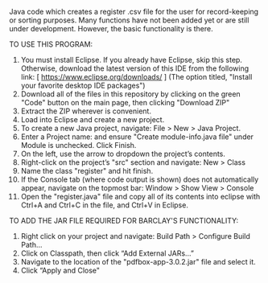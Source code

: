 Java code which creates a register .csv file for the user for record-keeping or sorting purposes.
Many functions have not been added yet or are still under development. However, the basic functionality is there.

TO USE THIS PROGRAM:
1. You must install Eclipse. If you already have Eclipse, skip this step. Otherwise, download the latest version of this IDE from the following link: [ https://www.eclipse.org/downloads/ ] (The option titled, "Install your favorite desktop IDE packages")
2. Download all of the files in this repository by clicking on the green "Code" button on the main page, then clicking "Download ZIP"
3. Extract the ZIP wherever is convenient.
4. Load into Eclipse and create a new project.
5. To create a new Java project, navigate: File > New > Java Project.
6. Enter a Project name: and ensure "Create module-info.java file" under Module is unchecked. Click Finish.
7. On the left, use the arrow to dropdown the project’s contents.
8. Right-click on the project’s "src" section and navigate: New > Class
9. Name the class "register" and hit  finish.
10. If the Console tab (where code output is shown) does not automatically appear, navigate on the topmost bar: Window > Show View > Console
11. Open the "register.java" file and copy all of its contents into eclipse with Ctrl+A and Ctrl+C in the file, and Ctrl+V in Eclipse.

TO ADD THE JAR FILE REQUIRED FOR BARCLAY'S FUNCTIONALITY:
1. Right click on your project and navigate: Build Path > Configure Build Path…
2. Click on Classpath, then click “Add External JARs…”
3. Navigate to the location of the "pdfbox-app-3.0.2.jar" file and select it.
4. Click “Apply and Close"
